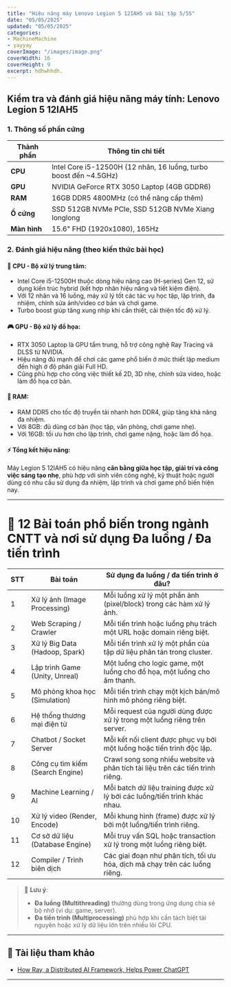 ```yaml
---
title: "Hiệu năng máy Lenovo Legion 5 12IAH5 và bài tập 5/55"
date: "05/05/2025"
updated: "05/05/2025"
categories:
- MachineMachine
- yayyay
coverImage: "/images/image.png"
coverWidth: 16
coverHeight: 9
excerpt: hdhwhhdh.
---
```


## Kiểm tra và đánh giá hiệu năng máy tính: Lenovo Legion 5 12IAH5

### 1. Thông số phần cứng

| Thành phần   | Thông tin chi tiết                                                |
|--------------|-------------------------------------------------------------------|
| **CPU**      | Intel Core i5-12500H (12 nhân, 16 luồng, turbo boost đến ~4.5GHz) |
| **GPU**      | NVIDIA GeForce RTX 3050 Laptop (4GB GDDR6)                        |
| **RAM**      | 16GB DDR5 4800MHz (có thể nâng cấp thêm)                          |
| **Ổ cứng**   | SSD 512GB NVMe PCIe, SSD 512GB NVMe Xiang longlong                |
| **Màn hình** | 15.6" FHD (1920x1080), 165Hz                                      |

### 2. Đánh giá hiệu năng (theo kiến thức bài học)

#### 🧠 CPU - Bộ xử lý trung tâm:
- Intel Core i5-12500H thuộc dòng hiệu năng cao (H-series) Gen 12, sử dụng kiến trúc hybrid (kết hợp nhân hiệu năng và tiết kiệm điện).
- Với 12 nhân và 16 luồng, máy xử lý tốt các tác vụ học tập, lập trình, đa nhiệm, chỉnh sửa ảnh/video cơ bản và chơi game.
- Turbo boost giúp tăng xung nhịp khi cần thiết, cải thiện tốc độ xử lý.

#### 🎮 GPU - Bộ xử lý đồ họa:
- RTX 3050 Laptop là GPU tầm trung, hỗ trợ công nghệ Ray Tracing và DLSS từ NVIDIA.
- Hiệu năng đủ mạnh để chơi các game phổ biến ở mức thiết lập medium đến high ở độ phân giải Full HD.
- Cũng phù hợp cho công việc thiết kế 2D, 3D nhẹ, chỉnh sửa video, hoặc làm đồ họa cơ bản.

#### 🧵 RAM:
- RAM DDR5 cho tốc độ truyền tải nhanh hơn DDR4, giúp tăng khả năng đa nhiệm.
- Với 8GB: đủ dùng cơ bản (học tập, văn phòng, chơi game nhẹ).
- Với 16GB: tối ưu hơn cho lập trình, chơi game nặng, hoặc làm đồ họa.

#### ⚡ Tổng kết hiệu năng:
Máy Legion 5 12IAH5 có hiệu năng **cân bằng giữa học tập, giải trí và công việc sáng tạo nhẹ**, phù hợp với sinh viên công nghệ, kỹ thuật hoặc người dùng có nhu cầu sử dụng đa nhiệm, lập trình và chơi game phổ biến hiện nay.

---
# 📘 12 Bài toán phổ biến trong ngành CNTT và nơi sử dụng Đa luồng / Đa tiến trình

| STT | Bài toán                             | Sử dụng đa luồng / đa tiến trình ở đâu? |
|-----|--------------------------------------|------------------------------------------|
| 1   | Xử lý ảnh (Image Processing)         | Mỗi luồng xử lý một phần ảnh (pixel/block) trong các hàm xử lý ảnh. |
| 2   | Web Scraping / Crawler               | Mỗi tiến trình hoặc luồng phụ trách một URL hoặc domain riêng biệt. |
| 3   | Xử lý Big Data (Hadoop, Spark)       | Mỗi tiến trình xử lý một phần của tập dữ liệu phân tán trong cluster. |
| 4   | Lập trình Game (Unity, Unreal)       | Một luồng cho logic game, một luồng cho đồ họa, một luồng cho âm thanh. |
| 5   | Mô phỏng khoa học (Simulation)       | Mỗi tiến trình chạy một kịch bản/mô hình mô phỏng riêng biệt. |
| 6   | Hệ thống thương mại điện tử          | Mỗi request của người dùng được xử lý trong một luồng riêng trên server. |
| 7   | Chatbot / Socket Server              | Mỗi kết nối client được phục vụ bởi một luồng hoặc tiến trình độc lập. |
| 8   | Công cụ tìm kiếm (Search Engine)     | Crawl song song nhiều website và phân tích tài liệu trên các tiến trình riêng. |
| 9   | Machine Learning / AI                | Mỗi batch dữ liệu training được xử lý bởi các luồng/tiến trình khác nhau. |
| 10  | Xử lý video (Render, Encode)         | Mỗi khung hình (frame) được xử lý bởi một luồng/tiến trình riêng. |
| 11  | Cơ sở dữ liệu (Database Engine)      | Mỗi truy vấn SQL hoặc transaction xử lý trong một luồng riêng biệt. |
| 12  | Compiler / Trình biên dịch           | Các giai đoạn như phân tích, tối ưu hóa, dịch mã chạy trên các luồng riêng. |

> 📌 **Lưu ý**:  
> - **Đa luồng (Multithreading)** thường dùng trong ứng dụng chia sẻ bộ nhớ (ví dụ: game, server).  
> - **Đa tiến trình (Multiprocessing)** phù hợp khi cần tách biệt tài nguyên hoặc xử lý dữ liệu lớn trên nhiều lõi CPU.

---

## 🔗 Tài liệu tham khảo

- [How Ray, a Distributed AI Framework, Helps Power ChatGPT](https://thenewstack.io/how-ray-a-distributed-ai-framework-helps-power-chatgpt/)

---
